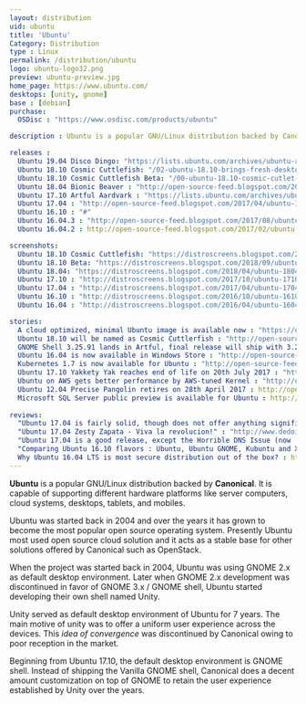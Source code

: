 ```yaml
---
layout: distribution
uid: ubuntu
title: 'Ubuntu'
Category: Distribution
type : Linux
permalink: /distribution/ubuntu
logo: ubuntu-logo32.png
preview: ubuntu-preview.jpg
home_page: https://www.ubuntu.com/
desktops: [unity, gnome]
base : [debian]
purchase:
  OSDisc : "https://www.osdisc.com/products/ubuntu"

description : Ubuntu is a popular GNU/Linux distribution backed by Canonical. It is capable of supporting a range of hardware platforms like desktop, server, clouds and IoT.

releases :
  Ubuntu 19.04 Disco Dingo: "https://lists.ubuntu.com/archives/ubuntu-announce/2019-April/000243.html"
  Ubuntu 18.10 Cosmic Cuttlefish: "/02-ubuntu-18.10-brings-fresh-desktop-theme-better-snap-support/"
  Ubuntu 18.10 Cosmic Cuttlefish Beta: "/00-ubuntu-18.10-cosmic-cutlet-beta-release/"
  Ubuntu 18.04 Bionic Beaver : "http://open-source-feed.blogspot.com/2018/04/ubuntu-1804-lts-released-with-better.html"
  Ubuntu 17.10 Artful Aardvark : "https://lists.ubuntu.com/archives/ubuntu-announce/2017-October/000226.html"
  Ubuntu 17.04 : "http://open-source-feed.blogspot.com/2017/04/ubuntu-1704-released-with-support-for.html"
  Ubuntu 16.10 : "#"
  Ubuntu 16.04.3 : "http://open-source-feed.blogspot.com/2017/08/ubuntu-16043-released-with-hardware.html"
  Ubuntu 16.04.2 : http://open-source-feed.blogspot.com/2017/02/ubuntu-16042-released-with-improved.html

screenshots:
  Ubuntu 18.10 Cosmic Cuttlefish: "https://distroscreens.blogspot.com/2018/10/ubuntu-1810-cosmic-cuttlefish.html"
  Ubuntu 18.10 Beta: "https://distroscreens.blogspot.com/2018/09/ubuntu-1810-cosmic-cutlet-beta.html"
  Ubuntu 18.04: "https://distroscreens.blogspot.com/2018/04/ubuntu-1804-bionic-beaver-screenshots.html"
  Ubuntu 17.10 : "http://distroscreens.blogspot.com/2017/10/ubuntu-1710-artful-aardvark-screenshots.html"
  Ubuntu 17.04 : "http://distroscreens.blogspot.com/2017/04/ubuntu-1704-zesty-zapus-screenshots.html"
  Ubuntu 16.10 : "http://distroscreens.blogspot.com/2016/10/ubuntu-1610-yakkety-yak-screenshots.html"
  Ubuntu 16.04 : "http://distroscreens.blogspot.com/2016/04/ubuntu-1604-lts-xenial-xerus-screenshots.html"

stories:
  A cloud optimized, minimal Ubuntu image is available now : "https://open-source-feed.blogspot.com/2018/07/a-cloud-optimized-minimal-ubuntu-image.html"
  Ubuntu 18.10 will be named as Cosmic Cuttlerfish : "http://open-source-feed.blogspot.com/2018/05/ubuntu-1810-will-be-name-as-cosmic.html"
  GNOME Shell 3.25.91 lands in Artful, final release will ship with 3.26 : "http://open-source-feed.blogspot.com/2017/09/gnome-shell-32591-lands-in-artful-final.html"
  Ubuntu 16.04 is now available in Windows Store : "http://open-source-feed.blogspot.com/2017/07/ubuntu-1604-is-now-available-in-windows.html"
  Kubernetes 1.7 is now available for Ubuntu : "http://open-source-feed.blogspot.com/2017/07/kubernetes-17-is-now-available-in-ubuntu.html"
  Ubuntu 17.10 Yakkety Yak reaches end of life on 20th July 2017 : "http://open-source-feed.blogspot.com/2017/07/ubuntu-1610-yakkety-yak-reaches-end-of.html"
  Ubuntu on AWS gets better performance by AWS-tuned Kernel : "http://open-source-feed.blogspot.com/2017/04/ubuntu-on-aws-gets-improved-performance.html"
  Ubuntu 12.04 Precise Pangolin retires on 28th April 2017 : http://open-source-feed.blogspot.com/2017/03/ubuntu-1204-precise-pangolin-retires-on.html
  Microsoft SQL Server public preview is available for Ubuntu : http://open-source-feed.blogspot.com/2016/11/microsoft-sql-server-public-preview-is.html
  
reviews:
  "Ubuntu 17.04 is fairly solid, though does not offer anything significant" : "http://open-source-feed.blogspot.com/2017/04/ubuntu-1704-is-fairly-solid-though-does.html"
  "Ubuntu 17.04 Zesty Zapata - Viva la revolucion!" : "http://www.dedoimedo.com/computers/ubuntu-zesty.html"
  "Ubuntu 17.04 is a good release, except the Horrible DNS Issue (now ‘fixed’)" : "http://www.hecticgeek.com/2017/04/ubuntu-17-04-review/"
  "Comparing Ubuntu 16.10 flavors : Ubuntu, Ubuntu GNOME, Kubuntu and Xubuntu" : http://open-source-feed.blogspot.com/2016/11/comparing-ubuntu-1610-flavors-ubuntu.html
  Why Ubuntu 16.04 LTS is most secure distribution out of the box? : http://open-source-feed.blogspot.com/2016/12/why-ubuntu-1604-lts-is-most-secure.html
---
```


**Ubuntu** is a popular GNU/Linux distribution backed by **Canonical**. It is capable of supporting different hardware platforms like server computers, cloud systems, desktops, tablets, and mobiles.

Ubuntu was started back in 2004 and over the years it has grown to become the most popular open source operating system. Presently Ubuntu most used open source cloud solution and it acts as a stable base for other solutions offered by Canonical such as OpenStack.

When the project was started back in 2004, Ubuntu was using GNOME 2.x as default desktop environment. Later when GNOME 2.x development was discontinued in favor of GNOME 3.x / GNOME shell, Ubuntu started developing their own shell named Unity.

Unity served as default desktop environment of Ubuntu for 7 years. The main motive of unity was to offer a uniform user experience across the devices.  This *idea of convergence* was discontinued by Canonical owing to poor reception in the market.

Beginning from Ubuntu 17.10, the default desktop environment is GNOME shell. Instead of shipping the Vanilla GNOME shell, Canonical does a decent amount customization on top of GNOME to retain the user experience established by Unity over the years.
